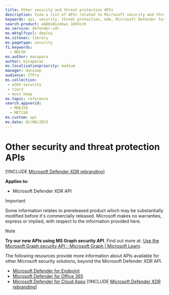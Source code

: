 ```yaml
---
title: Other security and threat protection APIs
description: View a list of APIs related to Microsoft security and threat protection products.
keywords: api, security, threat protection, mde, Microsoft Defender for Endpoint, Microsoft Defender for Office 365, cloud app security
search.product: eADQiWindows 10XVcnh
ms.service: defender-xdr
ms.mktglfcycl: deploy
ms.sitesec: library
ms.pagetype: security
f1.keywords: 
  - NOCSH
ms.author: macapara
author: mjcaparas
ms.localizationpriority: medium
manager: dansimp
audience: ITPro
ms.collection: 
 - m365-security
 - tier3
 - must-keep
ms.topic: reference
search.appverid: 
  - MOE150
  - MET150
ms.custom: api
ms.date: 02/08/2023
---
```


# Other security and threat protection APIs

[!INCLUDE [Microsoft Defender XDR rebranding](../includes/microsoft-defender.md)]

**Applies to:**

- Microsoft Defender XDR API

> [!IMPORTANT]
> Some information relates to prereleased product which may be substantially modified before it's commercially released. Microsoft makes no warranties, express or implied, with respect to the information provided here.

> [!NOTE]
> **Try our new APIs using MS Graph security API**. Find out more at: [Use the Microsoft Graph security API - Microsoft Graph | Microsoft Learn](/graph/api/resources/security-api-overview).

The following resources provide more information about APIs available for other Microsoft security solutions, beyond the Microsoft Defender XDR API.

- [Microsoft Defender for Endpoint](/windows/security/threat-protection/microsoft-defender-atp/apis-intro)
- [Microsoft Defender for Office 365](/office/office-365-management-api/)
- [Microsoft Defender for Cloud Apps](/cloud-app-security/api-introduction)
[!INCLUDE [Microsoft Defender XDR rebranding](../../includes/defender-m3d-techcommunity.md)]
